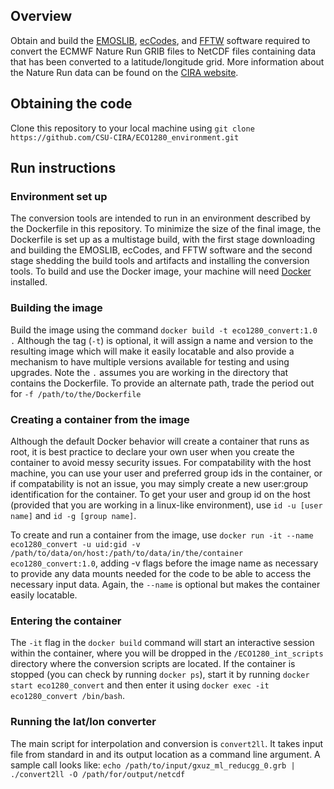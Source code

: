 
## Overview

Obtain and build the [EMOSLIB](https://confluence.ecmwf.int//display/EMOS/), [ecCodes](https://confluence.ecmwf.int//display/ECC/), and [FFTW](http://www.fftw.org/) software required to convert the ECMWF Nature Run GRIB files to NetCDF files containing data that has been converted to a latitude/longitude grid. More information about the Nature Run data can be found on the [CIRA website](https://www.cira.colostate.edu/imagery-data/ecmwf-nature-run/#conditions).

## Obtaining the code
Clone this repository to your local machine using `git clone https://github.com/CSU-CIRA/ECO1280_environment.git`

## Run instructions
### Environment set up
The conversion tools are intended to run in an environment described by
the Dockerfile in this repository. To minimize the size of the final
image, the Dockerfile is set up as a multistage build, with the first
stage downloading and building the EMOSLIB, ecCodes, and FFTW software
and the second stage shedding the build tools and artifacts and installing
the conversion tools. To build and use the Docker image, your machine
will need [Docker](https://www.docker.com/products/docker-desktop) installed.

### Building the image
Build the image using the command `docker build -t eco1280_convert:1.0 .`
Although the tag (`-t`) is optional, it will assign a name and version to
the resulting image which will make it easily locatable and also provide
a mechanism to have multiple versions available for testing and using
upgrades. Note the `.` assumes you are working in the directory that
contains the Dockerfile. To provide an alternate path, trade the period
out for `-f /path/to/the/Dockerfile`

### Creating a container from the image
Although the default Docker behavior will create a container that runs
as root, it is best practice to declare your own user when you create
the container to avoid messy security issues. For compatability with
the host machine, you can use your user and preferred group ids in the
container, or if compatability is not an issue, you may simply create a new user:group identification for the container. To get your user and group id
on the host (provided that you are working in a linux-like environment), use
`id -u [user name]` and `id -g [group name]`.

To create and run a container from the image, use
`docker run -it --name eco1280_convert -u uid:gid -v /path/to/data/on/host:/path/to/data/in/the/container eco1280_convert:1.0`,
adding -v flags before the image name as necessary to provide any data mounts
needed for the code to be able to access the necessary input data.
Again, the `--name` is optional but makes the container easily locatable.

### Entering the container
The `-it` flag in the `docker build` command will start an interactive
session within the container, where you will be dropped in the
`/ECO1280_int_scripts` directory where the conversion scripts are located.
If the container is stopped (you can check by running `docker ps`),
start it by running `docker start eco1280_convert` and then enter it
using `docker exec -it eco1280_convert /bin/bash`.

### Running the lat/lon converter
The main script for interpolation and conversion is `convert2ll`. It takes
input file from standard in and its output location as a command line
argument. A sample call looks like:
`echo /path/to/input/gxuz_ml_reducgg_0.grb | ./convert2ll -O /path/for/output/netcdf`



